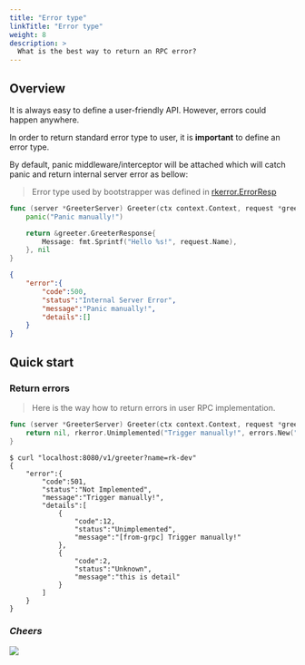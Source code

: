 ```yaml
---
title: "Error type"
linkTitle: "Error type"
weight: 8
description: >
  What is the best way to return an RPC error?
---
```


## Overview
It is always easy to define a user-friendly API. However, errors could happen anywhere. 

In order to return standard error type to user, it is **important** to define an error type.

By default, panic middleware/interceptor will be attached which will catch panic and return internal server error as bellow:

> Error type used by bootstrapper was defined in [rkerror.ErrorResp](https://github.com/rookie-ninja/rk-common/blob/master/error/error.go)

```go
func (server *GreeterServer) Greeter(ctx context.Context, request *greeter.GreeterRequest) (*greeter.GreeterResponse, error) {
	panic("Panic manually!")

	return &greeter.GreeterResponse{
		Message: fmt.Sprintf("Hello %s!", request.Name),
	}, nil
}
```

```json
{
    "error":{
        "code":500,
        "status":"Internal Server Error",
        "message":"Panic manually!",
        "details":[]
    }
}
```

## Quick start
### Return errors
> Here is the way how to return errors in user RPC implementation.

```go
func (server *GreeterServer) Greeter(ctx context.Context, request *greeter.GreeterRequest) (*greeter.GreeterResponse, error) {
	return nil, rkerror.Unimplemented("Trigger manually!", errors.New("this is detail")).Err()
}
```
```shell script
$ curl "localhost:8080/v1/greeter?name=rk-dev"
{
    "error":{
        "code":501,
        "status":"Not Implemented",
        "message":"Trigger manually!",
        "details":[
            {
                "code":12,
                "status":"Unimplemented",
                "message":"[from-grpc] Trigger manually!"
            },
            {
                "code":2,
                "status":"Unknown",
                "message":"this is detail"
            }
        ]
    }
}
```

### _**Cheers**_
![](/bootstrapper/user-guide/cheers.png)
